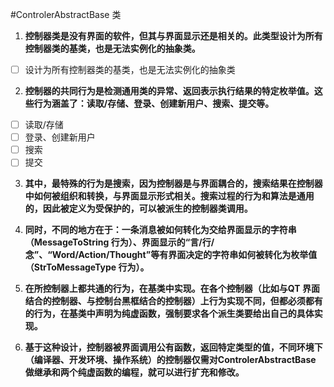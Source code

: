 #ControlerAbstractBase 类
1. **控制器类是没有界面的软件，但其与界面显示还是相关的。此类型设计为所有控制器类的基类，也是无法实例化的抽象类。**

- [ ] 设计为所有控制器类的基类，也是无法实例化的抽象类

2. **控制器的共同行为是检测通用类的异常、返回表示执行结果的特定枚举值。这些行为涵盖了：读取/存储、登录、创建新用户、搜索、提交等。**

- [ ] 读取/存储
- [ ] 登录、创建新用户
- [ ] 搜索
- [ ] 提交

3. **其中，最特殊的行为是搜索，因为控制器是与界面耦合的，搜索结果在控制器中如何被组织和转换，与界面显示形式相关。搜索过程的行为和算法是通用的，因此被定义为受保护的，可以被派生的控制器类调用。**

4. **同时，不同的地方在于：一条消息被如何转化为交给界面显示的字符串（MessageToString 行为）、界面显示的“言/行/念”、“Word/Action/Thought”等有界面决定的字符串如何被转化为枚举值（StrToMessageType 行为）。**

5. **在所控制器上都共通的行为，在基类中实现。在各个控制器（比如与QT 界面结合的控制器、与控制台黑框结合的控制器）上行为实现不同，但都必须都有的行为，在基类中声明为纯虚函数，强制要求各个派生类要给出自己的具体实现。**

6. **基于这种设计，控制器被界面调用公有函数，返回特定类型的值，不同环境下（编译器、开发环境、操作系统）的控制器仅需对ControlerAbstractBase 做继承和两个纯虚函数的编程，就可以进行扩充和修改。**